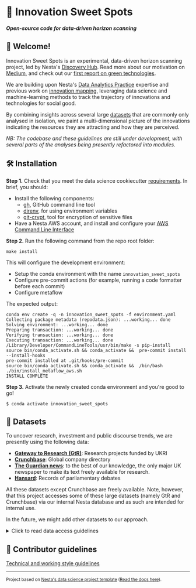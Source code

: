 # :satellite: Innovation Sweet Spots

**_Open-source code for data-driven horizon scanning_**

## :wave: Welcome!

Innovation Sweet Spots is an experimental, data-driven horizon scanning project, led by Nesta's [Discovery Hub](https://www.nesta.org.uk/project/discovery-hub/). Read more about our motivation on [Medium](https://medium.com/@nesta_uk/in-search-of-innovation-sweet-spots-can-data-science-help-us-see-through-tech-hype-1f140f50c18b), and check out our [first report on green technologies](https://www.nesta.org.uk/data-visualisation-and-interactive/innovation-sweet-spots/).

We are building upon Nesta's [Data Analytics Practice](https://www.nesta.org.uk/project/data-analytics/) expertise and previous work on [innovation mapping](https://www.nesta.org.uk/feature/innovation-methods/innovation-mapping/), leveraging data science and machine-learning methods to track the trajectory of innovations and technologies for social good.

By combining insights across several large [datasets](#datasets) that are commonly only analysed in isolation, we paint a multi-dimensional picture of the innovations indicating the resources they are attracting and how they are perceived.

_NB: The codebase and these guidelines are still under development, with several parts of the analyses being presently refactored into modules._

## :hammer_and_wrench: Installation

**Step 1.** Check that you meet the data science cookiecutter [requirements](http://nestauk.github.io/ds-cookiecutter). In brief, you should:

- Install the following components:
  - [gh](https://formulae.brew.sh/formula/gh), GitHub command line tool
  - [direnv](https://formulae.brew.sh/formula/direnv#default), for using environment variables
  - [git-crypt](https://github.com/AGWA/git-crypt/blob/master/INSTALL.md#installing-on-mac-os-x), tool for encryption of sensitive files
- Have a Nesta AWS account, and install and configure your [AWS Command Line Interface](https://docs.aws.amazon.com/polly/latest/dg/setup-aws-cli.html)

**Step 2.** Run the following command from the repo root folder:

```
make install
```

This will configure the development environment:

- Setup the conda environment with the name `innovation_sweet_spots`
- Configure pre-commit actions (for example, running a code formatter before each commit)
- Configure metaflow

The expected output:

```
conda env create -q -n innovation_sweet_spots -f environment.yaml
Collecting package metadata (repodata.json): ...working... done
Solving environment: ...working... done
Preparing transaction: ...working... done
Verifying transaction: ...working... done
Executing transaction: ...working... done
/Library/Developer/CommandLineTools/usr/bin/make -s pip-install
source bin/conda_activate.sh && conda_activate &&  pre-commit install --install-hooks
pre-commit installed at .git/hooks/pre-commit
source bin/conda_activate.sh && conda_activate &&  /bin/bash ./bin/install_metaflow_aws.sh
INSTALL COMPLETE
```

**Step 3.** Activate the newly created conda environment and you're good to go!

```shell
$ conda activate innovation_sweet_spots
```

## :floppy_disk: Datasets

To uncover research, investment and public discourse trends, we are presently using the following data:

- **[Gateway to Research (GtR)](https://gtr.ukri.org/)**: Research projects funded by UKRI
- **[Crunchbase](https://crunchbase.com/)**: Global company directory
- **[The Guardian news](https://open-platform.theguardian.com/)**: to the best of our knowledge, the only major UK newspaper to make its text freely available for research.
- **[Hansard](https://zenodo.org/record/4066772#.YXCN1kbYrlw)**: Records of parliamentary debates

All these datasets except Crunchbase are freely available. Note, however, that this project accesses some of these large datasets (namely GtR and Crunchbase) via our internal Nesta database and as such are intended for internal use.

In the future, we might add other datasets to our approach.

<details>
  <summary>Click to read data access guidelines</summary>

### Research project and company data

To download GtR and Crunchbase datasets from Nesta database, you will first need to decrypt the config files (if you don't have the key, reach out to Karlis).

```shell
$ git stash
$ git-crypt unlock /path/to/key
```

The most recent version of the Gateway to Research (GtR) and Crunchbase datasets can then be fetched by running the command below. Note that you need to be connected via Nesta's VPN when accessing the database.

```shell
$ python innovation_sweet_spots/pipeline/fetch_daps1_data/flow.py --no-pylint --environment=conda run
```

### The Guardian news

We are using Guardian API to search for articles with specific key terms. For accessing the API, you you'll need to proceed as follows:

- Request an API key from Guardian website ([see here](https://open-platform.theguardian.com/documentation/))
- Store it somewhere safe on your local machine (outside the repo) in a `.txt` file
- Specify the path to this file in `.env` file, by adding a new line with `export GUARDIAN_API_KEY=path/to/file`
- Use the functions in `innovation_sweet_spots.getters.guardian`

### Hansard

Coming soon...

  </details>

## :handshake: Contributor guidelines

[Technical and working style guidelines](https://github.com/nestauk/ds-cookiecutter/blob/master/GUIDELINES.md)

---

<small><p>Project based on <a target="_blank" href="https://github.com/nestauk/ds-cookiecutter">Nesta's data science project template</a>
(<a href="http://nestauk.github.io/ds-cookiecutter">Read the docs here</a>).
</small>
